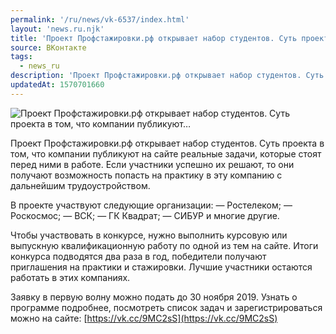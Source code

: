 ```yaml
---
permalink: '/ru/news/vk-6537/index.html'
layout: 'news.ru.njk'
title: 'Проект Профстажировки.рф открывает набор студентов. Суть проекта в том, что компании публикуют'
source: ВКонтакте
tags:
  - news_ru
description: 'Проект Профстажировки.рф открывает набор студентов. Суть проекта в том, что компании публикуют…'
updatedAt: 1570701660
---
```

![Проект Профстажировки.рф открывает набор студентов. Суть проекта в том, что компании публикуют…](https://sun9-49.userapi.com/impf/c850528/v850528616/1df0dd/zyvjVbBj10c.jpg?size=1280x853&quality=96&proxy=1&sign=8f1769be4731e2aa11b85c7350ecff97&c_uniq_tag=4E-o_jM8Actb8-Io_tjrZbYyqzsfp8lmbVDBHlNkRFs&type=album)

Проект Профстажировки.рф открывает набор студентов. Суть проекта в том, что компании публикуют на сайте реальные задачи, которые стоят перед ними в работе. Если участники успешно их решают, то они получают возможность попасть на практику в эту компанию с дальнейшим трудоустройством.

В проекте участвуют следующие организации:
— Ростелеком;
— Роскосмос;
— ВСК;
— ГК Квадрат;
— СИБУР и многие другие.

Чтобы участвовать в конкурсе, нужно выполнить курсовую или выпускную квалификационную работу по одной из тем на сайте. Итоги конкурса подводятся два раза в год, победители получают приглашения на практики и стажировки. Лучшие участники остаются работать в этих компаниях.

Заявку в первую волну можно подать до 30 ноября 2019. Узнать о программе подробнее, посмотреть список задач и зарегистрироваться можно на сайте: [https://vk.cc/9MC2sS](https://vk.cc/9MC2sS)
